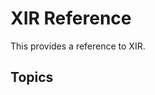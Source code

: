 <!--
SPDX-FileCopyrightText: 2021,2023 University of Rochester

SPDX-License-Identifier: MIT
-->

# XIR Reference

This provides a reference to XIR.

## Topics


